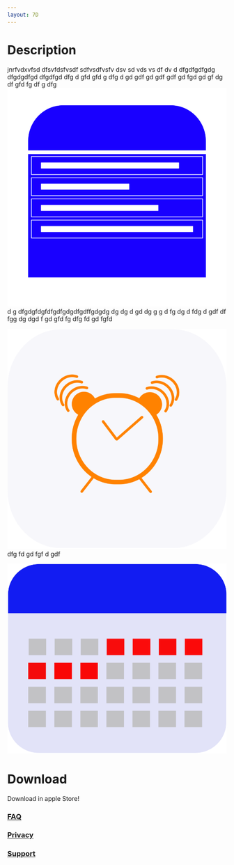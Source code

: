 ```yaml
---
layout: 7D
---
```

# Description
jnrfvdxvfsd
dfsvfdsfvsdf sdfvsdfvsfv dsv sd vds vs df dv  d dfgdfgdfgdg dfgdgdfgd  dfgdfgd dfg d gfd gfd g dfg d gd gdf gd gdf
gdf gd fgd gd gf dg df gfd fg df
g dfg
![Octocat](./assets/Onboarding_plan.png)
d g dfgdgfdgfdfgdfgdgdfgdffgdgdg dg dg d gd dg g g d fg dg d fdg d gdf df fgg dg dgd f gd gfd fg dfg fd gd fgfd

![Octocat](./assets/Onboarding_reminder.png)
 dfg fd gd fgf d gdf
 
 ![Octocat](./assets/Onboarding_calendar.png)

# Download
Download in apple Store!

### [FAQ](./faq.html)

### [Privacy](./privacy.html)

### [Support](./support.html)
